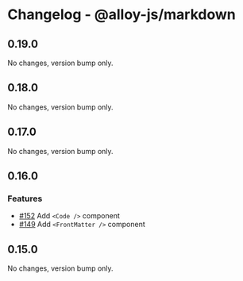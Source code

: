 # Changelog - @alloy-js/markdown

## 0.19.0

No changes, version bump only.

## 0.18.0

No changes, version bump only.

## 0.17.0

No changes, version bump only.

## 0.16.0

### Features

- [#152](https://github.com/alloy-framework/alloy/pull/152) Add `<Code />` component
- [#149](https://github.com/alloy-framework/alloy/pull/149) Add `<FrontMatter />` component




## 0.15.0

No changes, version bump only.
